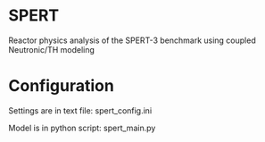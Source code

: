 # SPERT
Reactor physics analysis of the SPERT-3 benchmark using coupled Neutronic/TH modeling

# Configuration
Settings are in text file: spert_config.ini

Model is in python script: spert_main.py 

